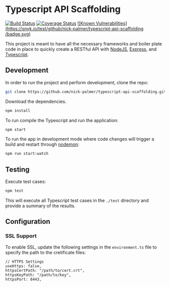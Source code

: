 # Typescript API Scaffolding

[![Build Status](https://travis-ci.org/nick-palmer/typescript-api-scaffolding.svg?branch=master)](https://travis-ci.org/nick-palmer/typescript-api-scaffolding)
[![Coverage Status](https://coveralls.io/repos/github/nick-palmer/typescript-api-scaffolding/badge.svg?branch=master)](https://coveralls.io/github/nick-palmer/typescript-api-scaffolding?branch=master)
[![Known Vulnerabilities](https://snyk.io/test/github/nick-palmer/typescript-api-scaffolding
/badge.svg)](https://snyk.io/test/github/nick-palmer/typescript-api-scaffolding)


This project is meant to have all the necessary frameworks and boiler plate code in place to quickly create a RESTful API with [NodeJS](https://nodejs.org/en/about/), [Express](https://www.npmjs.com/package/express), and [Typescript](https://www.typescriptlang.org/).

## Development

In order to run the project and perform development, clone the repo:

```bash
git clone https://github.com/nick-palmer/typescript-api-scaffolding.git
```

Download the dependencies.

```bash
npm install
```

To run compile the Typescript and run the application:

```bash
npm start
```

To run the app in development mode where code changes will trigger a build and restart through [nodemon](https://www.npmjs.com/package/nodemon):

```bash
npm run start:watch
```

## Testing

Execute test cases:

```bash
npm test
```

This will execute all Typescript test cases in the `./test` directory and provide a summary of the results.

## Configuration

### SSL Support

To enable SSL, update the following settings in the `environment.ts` file to specify the path to the cretificate files:

```
// HTTPS Settings
useHttps: false,
httpsCertPath: "/path/to/cert.crt",
httpsKeyPath: "/path/to/key",
httpsPort: 8443,
```